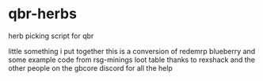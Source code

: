 # qbr-herbs
herb picking script for qbr          

little something i put together this is a conversion of redemrp blueberry and some example code from rsg-minings loot table thanks to rexshack and the other people on the gbcore discord  for all the help   
